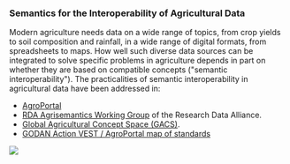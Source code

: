 ### Semantics for the Interoperability of Agricultural Data

Modern agriculture needs data on a wide range of topics, from crop yields to
soil composition and rainfall, in a wide range of digital formats, from
spreadsheets to maps.  How well such diverse data sources can be integrated to
solve specific problems in agriculture depends in part on whether they are
based on compatible concepts ("semantic interoperability").  The practicalities
of semantic interoperability in agricultural data have been addressed in:

* [AgroPortal](http://agroportal.lirmm.fr/)
* [RDA Agrisemantics Working
  Group](https://www.rd-alliance.org/groups/agrisemantics-wg.html) of the
  Research Data Alliance.  
* [Global Agricultural Concept Space (GACS)](https://agrisemantics.org/GACS/).
* [GODAN Action VEST / AgroPortal map of standards](http://vest.agrisemantics.org)

![](https://www.rd-alliance.org/system/files/documents/SEMANTICS-RICE_poster_LD.jpg)
